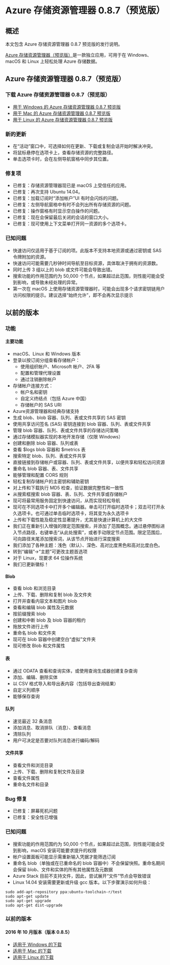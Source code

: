 <properties
    pageTitle="Azure 存储资源管理器 0.8.7（预览版）| Azure"
    description="Azure 存储资源管理器 0.8.7（预览版）的发行说明"
    services="storage"
    documentationcenter="na"
    author="cawa"
    manager="paulyuk"
    editor="" />
<tags
    ms.assetid=""
    ms.service="storage"
    ms.devlang="multiple"
    ms.topic="release-notes"
    ms.tgt_pltfrm="na"
    ms.workload="na"
    ms.date="01/18/2017"
    wacn.date="03/30/2017"
    ms.author="cawa" />  


# Azure 存储资源管理器 0.8.7（预览版）
## 概述
本文包含 Azure 存储资源管理器 0.8.7 预览版的发行说明。

[Azure 存储资源管理器（预览版）](/documentation/articles/vs-azure-tools-storage-manage-with-storage-explorer/)是一款独立应用，可用于在 Windows、macOS 和 Linux 上轻松处理 Azure 存储数据。

## Azure 存储资源管理器 0.8.7（预览版）
### 下载 Azure 存储资源管理器 0.8.7（预览版）
- [用于 Windows 的 Azure 存储资源管理器 0.8.7 预览版](https://go.microsoft.com/fwlink/?LinkId=708343)
- [用于 Mac 的 Azure 存储资源管理器 0.8.7 预览版](https://go.microsoft.com/fwlink/?LinkId=708342)
- [用于 Linux 的 Azure 存储资源管理器 0.8.7 预览版](https://go.microsoft.com/fwlink/?LinkId=722418)

### 新的更新
- 在“活动”窗口中，可选择如何在更新、下载或复制会话开始时解决冲突。
- 将鼠标悬停在选项卡上，查看存储资源的完整路径。
- 单击选项卡时，会在左侧导航窗格中同步其位置。

### 修复项
- 已修复：存储资源管理器现已是 macOS 上受信任的应用。
- 已修复：再次支持 Ubuntu 14.04。
- 已修复：加载订阅时“添加帐户”UI 有时会闪烁的问题。
- 已修复：左侧导航窗格中有时不会列出所有存储资源的问题。
- 已修复：操作窗格有时显示空白操作的问题。
- 已修复：现在会保留最后关闭的会话的窗口大小。
- 已修复：现可使用上下文菜单打开同一资源的多个选项卡。

### 已知问题
- 快速访问仅适用于基于订阅的项。此版本不支持本地资源或通过密钥或 SAS 令牌附加的资源。
- 快速访问可能需要几秒钟时间导航至目标资源，具体取决于拥有的资源数。
- 同时上传 3 组以上的 blob 或文件可能会导致出错。
- 搜索功能的作用范围约为 50,000 个节点，如果超过此范围，则性能可能会受到影响，或导致未经处理的异常。
- 第一次在 macOS 上使用存储资源管理器时，可能会出现多个请求密钥链用户访问权限的提示。建议选择“始终允许”，即不会再次显示提示

## 以前的版本
### 功能
#### 主要功能
- macOS、Linux 和 Windows 版本
- 登录以按订阅分组查看存储帐户：
    - 使用组织帐户、Microsoft 帐户、2FA 等
    - 配置和管理代理设置
    - 通过注销删除帐户
- 存储帐户连接方式：
    - 帐户名和密钥
    - 自定义终结点（包括 Azure 中国）
    - 存储帐户的 SAS URI
- Azure资源管理器和经典存储支持
- 生成 blob、blob 容器、队列、表或文件共享的 SAS 密钥
- 使用共享访问签名 (SAS) 密钥连接到 blob 容器、队列、表或文件共享
- 管理 blob 容器、队列、表或文件共享的存储访问策略
- 通过存储模拟器实现的本地开发存储（仅限 Windows）
- 创建和删除 blob 容器、队列或表
- 查看 $logs blob 容器和 $metrics 表
- 搜索特定 blob、队列、表或文件共享
- 直接链接到存储帐户或容器、队列、表或文件共享，以便共享和轻松访问资源
- 重命名 blob 容器、表、文件共享
- 能够管理和配置 CORS 规则
- 轻松复制存储帐户的主密钥和辅助密钥
- 对上传和下载执行 MD5 检查，验证数据完整性和一致性
- 从搜索框搜索 blob 容器、表、队列、文件共享或存储帐户
- 现可将最常用服务固定到快速访问，从而实现轻松导航
- 现可在不同选项卡中打开多个编辑器。单击可打开临时选项卡；双击可打开永久选项卡。也可通过单击临时选项卡，将其变为永久选项卡
- 上传和下载性能及稳定性显著提升，尤其是快速计算机上的大文件
- 我们正在重新引入增强的限定范围搜索，并添加了范围概念。通过悬停图标进入节点路径，右键单击“从此处搜索”，或者手动限定节点范围。限定范围后，可向路径末尾添加搜索词，从该节点开始进行深度搜索
- 我们添加了各种主题：浅色（默认）、深色、高对比度黑色和高对比度白色。
- 转到“编辑”->“主题”可更改主题首选项
- 对于 Linux，现要求 64 位操作系统
- 我们已更新徽标！
#### Blob
- 查看 blob 和浏览目录
- 上传、下载、删除和复制 blob 及文件夹
- 打开并查看内容文本和图片 blob
- 查看和编辑 blob 属性及元数据
- 按前缀搜索 blob
- 创建和中断 blob 及 blob 容器的租约
- 拖放文件进行上传
- 重命名 blob 和文件夹
- 现可在 blob 容器中创建空白“虚拟”文件夹
- 现可修改 Blob 和文件属性
#### 表
- 通过 ODATA 查看和查询实体，或使用查询生成器创建复杂查询
- 添加、编辑、删除实体
- 以 CSV 格式导入和导出表内容（包括导出查询结果）
- 自定义列顺序
- 能够保存查询
#### 队列
- 速览最近 32 条消息
- 添加消息、取消排队（消息）、查看消息
- 清除队列
- 用户可决定是否要对队列消息进行编码/解码
#### 文件共享
- 查看文件和浏览目录
- 上传、下载、删除和复制文件及目录
- 查看文件属性
- 重命名文件和目录

### Bug 修复
- 已修复：屏幕死机问题
- 已修复：安全性已增强

### 已知问题
- 搜索功能的作用范围约为 50,000 个节点，如果超过此范围，则性能可能会受到影响，macOS 安装可能要求提升的权限
- 帐户设置面板可能显示需重新输入凭据才能筛选订阅
- 重命名 blob（单独或在已重命名的 blob 容器中）不会保留快照。重命名期间会保留 blob、文件和实体的所有其他属性及元数据
- Azure Stack 目前不支持文件，因此，尝试展开“文件”节点会导致错误
- Linux 14.04 安装需要更新或升级 gcc 版本。以下步骤演示如何升级：

```
sudo add-apt-repository ppa:ubuntu-toolchain-r/test
sudo apt-get update
sudo apt-get upgrade
sudo apt-get dist-upgrade
```

### 以前的版本
#### 2016 年 10 月版本（版本 0.8.5）
- [适用于 Windows 的下载](https://go.microsoft.com/fwlink/?LinkId=809306)
- [适用于 Mac 的下载](https://go.microsoft.com/fwlink/?LinkId=809307)
- [适用于 Linux 的下载](https://go.microsoft.com/fwlink/?LinkId=809308)

<!---HONumber=Mooncake_0320_2017-->
